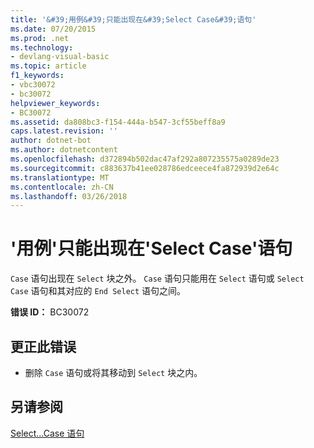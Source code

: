 ```yaml
---
title: '&#39;用例&#39;只能出现在&#39;Select Case&#39;语句'
ms.date: 07/20/2015
ms.prod: .net
ms.technology:
- devlang-visual-basic
ms.topic: article
f1_keywords:
- vbc30072
- bc30072
helpviewer_keywords:
- BC30072
ms.assetid: da808bc3-f154-444a-b547-3cf55beff8a9
caps.latest.revision: ''
author: dotnet-bot
ms.author: dotnetcontent
ms.openlocfilehash: d372894b502dac47af292a807235575a0289de23
ms.sourcegitcommit: c883637b41ee028786edceece4fa872939d2e64c
ms.translationtype: MT
ms.contentlocale: zh-CN
ms.lasthandoff: 03/26/2018
---
```

# <a name="39case39-can-only-appear-inside-a-39select-case39-statement"></a>&#39;用例&#39;只能出现在&#39;Select Case&#39;语句
`Case` 语句出现在 `Select` 块之外。 `Case` 语句只能用在 `Select` 语句或 `Select Case` 语句和其对应的 `End Select` 语句之间。  
  
 **错误 ID：** BC30072  
  
## <a name="to-correct-this-error"></a>更正此错误  
  
-   删除 `Case` 语句或将其移动到 `Select` 块之内。  
  
## <a name="see-also"></a>另请参阅  
 [Select...Case 语句](../../visual-basic/language-reference/statements/select-case-statement.md)

